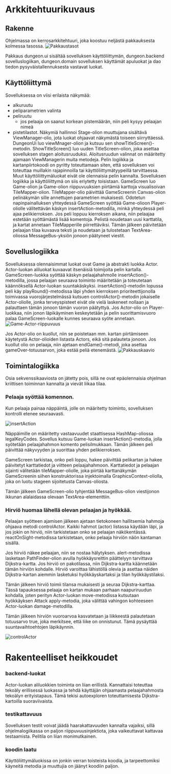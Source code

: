 # Arkkitehtuurikuvaus
## Rakenne
Ohjelmassa on kerrosarkkitehtuuri, joka koostuu neljästä pakkauksesta kolmessa tasossa.
![Pakkaustasot](pakkausarkkitehtuuri.png)

Pakkaus dungeon.ui sisältää sovelluksen käyttöliittymän, dungeon.backend sovelluslogiikan, dungeon.domain sovelluksen käyttämät apuluokat ja dao tiedon pysyväistallennuksesta vastavat luokat.

## Käyttöliittymä
Sovelluksessa on viisi erilaista näkymää:  
- alkuruutu
- peliparametrien valinta
- peliruutu
    - jos pelaaja on saanut korkean pistemäärän, niin peli kysyy pelaajan nimeä
- pistetilastot.
Näkymiä hallinnoi Stage-olion muuttujana sisältävä ViewManager-olio, jota luokat ohjaavat näkymästä toiseen siirryttäessä. DungeonUi luo viewMnager-olion ja kutsuu sen showTitleScreen()-metodin. ShowTitleScreen() luo uuden TitleScreen-olion, joka asettaa sovelluksen stagen aloitusruuduksi. Aloitusruudun valinnat on määritetty ajamaan ViewManagerin muita metodeja.
Pelin logiikka ja kartanpiirtokoodi on pyritty toteuttamaan siten, että sovelluksen voi toteuttaa muillakin rajapinnoilla tai käyttöliittymätyypeillä tarvittaessa. Muut käyttöliittymäluokat eivät ole olennaisia pelin kannalta. Sovelluksen logiikka ja käyttöliittymä on siis eriytetty toisistaan.
GameScreen luo Game-olion ja Game-olion riippuvuuksien piirtämiä karttoja visualisoivan TileMapper-olion. TileMapper-olio päivittää GameScreenin Canvas-olion pelinäkymän sille annettujen parametrien mukaisesti. Odotetun napinpainalluksen yhteydessä GameScreen syöttää Game-olioon Player-oliolle välitettävän käskyn insertAction-metodilla, minkä yhteydessä peli ajaa pelikierroksen. Jos peli loppuu kierroksen aikana, niin pelaajaa estetään syöttämästä lisää komentoja. Pelistä noudetaan uusi karttatila, ja kartat annetaan TileMapperille piirrettäviksi. Tämän jälkeen päivitetään pelaajan tilaa kuvaava teksti ja noudetaan ja tulostetaan TextArea-oliossa MessageBus-yksiön jonoon päätyneet viestit.

## Sovelluslogiikka
Sovelluksessa olennaisimmat luokat ovat Game ja abstrakti luokka Actor. Actor-luokan aliluokat kuvaavat itsenäisiä toimijoita pelin kartalla. GameScreen-luokka syöttää käskyn pelaajahahmolle insertAction()-metodilla, jossa pelaajan seuraava toiminto määritetään ja toteutetaan käännöksellä Actor-luokan suuntakäskyksi.
insertAction()-metodin lopussa peli käy playRound()-metodissa läpi yhden kierroksen prioriteettijonolla toimivassa vuorojärjestelmässä kutsuen controlActor()-metodin jokaiselle Actor-oliolle, jonka terveyspisteet eivät ole vielä laskeneet nollaan ja palauttaen tämän jonoon tämän vuoron päätyttyä. Jos Actor-olio on Player-luokkaa, niin jonon läpikäyminen keskeytetään ja pelin suorittamisvuoro palaa GameScreen-luokalle kunnes seuraava syöte annetaan.
![Game-Actor-riippuvuus](gameactor.png)

Jos Actor-olio on kuollut, niin se poistetaan mm. kartan piirtämiseen käytetystä Actor-olioiden listasta Actors, eikä sitä palauteta jonoon. Jos kuollut olio on pelaaja, niin ajetaan endGame()-metodi, joka asettaa gameOver-totuusarvon, joka estää peliä etenemästä.
![Pakkauskaavio](pakkauskaavio.png)

## Toimintalogiikka
Osia sekvenssikaaviosta on jätetty pois, sillä ne ovat epäolennaisia ohjelman kriittisen toiminnan kannalta ja vievät liikaa tilaa.

### Pelaaja syöttää komennon.
Kun pelaaja painaa näppäintä, jolle on määritetty toiminto, sovelluksen kontrolli etenee seuraavasti.

![insertAction](insertAction.png)

Näppäimille on määritetty vastaavuudet staattisessa HashMap-oliossa legalKeyCodes. Sovellus kutsuu Game-luokan insertAction()-metodia, jolla syötetään pelaajahahmon komento pelisilmukkaan. Tämän jälkeen peli päivittää näkyvyyden ja suorittaa yhden pelikierroksen.

GameScreen tarkistaa, onko peli loppu, hakee päivittää pelikartan ja hakee päivitetyt karttatiedot ja viitteen pelaajahahmoon. Karttatiedot ja pelaajan sijainti välitetään tileMapper-oliolle, joka piirtää karttanäkymän GameScreenin siihen konstruktorissa injektoimalla GraphicsContext-oliolla, joka on luotu stageen sijoitetusta Canvas-oliosta.

Tämän jälkeen GameScreen-olio tyhjentää MessageBus-olion viestijonon ikkunan alalaidassa olevaan TextArea-elementtiin.

### Hirviö huomaa lähellä olevan pelaajan ja hyökkää.
Pelaajan syötteen ajamisen jälkeen ajetaan tietokoneen hallitsemia hahmoja ohjaava metodi controlActor. Kaikki hahmot (actor) listassa käydään läpi, ja jos jokin on hirviö, niin tarkistetaan onko se pelaajan näkökentässä. reactOnSight-metodissa tarkistetaan, onko pelaaja hirviön näön kantaman sisällä.

Jos hirviö näkee pelaajan, niin se nostaa hälytyksen. alert-metodissa lasketaan PathFinder-olion avulla hyökkäysreittin päättelyyn tarvittava Dijkstra-kartta. Jos hirviö on pakotilassa, niin Dijkstra-kartta käännetään tämän hirviön kohdalle. Hirviö varoittaa lähistöllä olevia ja asettaa näiden Dijkstra-kartan aiemmin lasketuksi hyökkäyskartaksi ja tilan hyökkäystilaksi.

Tämän jälkeen hirviö toimii tilansa mukaisesti ja seuraa Dijkstra-karttaa. Tässä tapauksessa pelaaja on kartan mukaan parhaan naapuriruudun kohdalla, joten perityn Actor-luokan move-metodissa kutsutaan hyökkäyksen Attack apply-metodia, joka välittää vahingon kohteeseen Actor-luokan damage-metodilla.

Tämän jälkeen hirviön vuoroarvoa kasvatetaan ja liikkeestä palautetaan totuusarvo true, joka merkitsee, että liike on onnistunut. Tämä pysäyttää suuntavaihtoehtojen läpikäynnin.

![controlActor](controlActor.png)

# Rakenteelliset heikkoudet
### backend-luokat
Actor-luokan aliluokkien toiminta on liian erillistä. Kannattaisi toteuttaa tekoäly erillisessä luokassa ja tehdä käyttäjän ohjaamasta pelaajahahmosta tekoälyn erityistapaus. Tämä tekisi autoexploren toteuttamisesta Dijkstra-kartoilla suoraviivaista.

### testikattavuus
Sovelluksen testit voivat jäädä haarakattavuuden kannalta vajaiksi, sillä ohjelmalogiikassa on paljon riippuvuusinjektiota, joka vaikeuttavat kattavaa testaamista. Pelitila on liian monimutkainen.

### koodin laatu
Käyttöliittymäluokissa on jonkin verran toisteista koodia, ja tarpeettomiksi käyneitä metodia ja muuttujia on jäänyt koodiin paljon.
